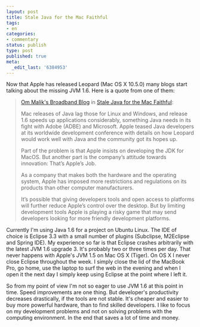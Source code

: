 ```yaml
---
layout: post
title: Stale Java for the Mac Faithful
tags:
- en
categories:
- commentary
status: publish
type: post
published: true
meta:
  _edit_last: '6384953'
---
```

<p>Now that Apple has released Leopard (Mac OS X 10.5.0) many blogs start talking about the missing JVM 1.6. Here is a quote from one of them:</p>

<blockquote><a href="http://gigaom.com">Om Malik's Broadband Blog</a> in <a href="http://gigaom.com/2007/10/29/stale-java-for-the-mac-faithful/#comments">Stale Java for the Mac Faithful</a>:<br>
<p>Mac releases of Java lag those for Linux and Windows, and release 1.6 speeds up applications considerably, something Java needs in its fight with Adobe (ADBE) and Microsoft. Apple teased Java developers at its worldwide development conference with details on how Leopard would work well with Java and the community got its hopes up.</p>

<p>Part of the problem is that Apple insists on developing the JDK for MacOS. But another part is the company&rsquo;s attitude towards innovation: That&rsquo;s Apple&rsquo;s Job.
</p>
<p>As a company that makes both the hardware and the operating system, Apple has imposed more restrictions and regulations on its products than other computer manufacturers.</p>

<p>It&rsquo;s possible that giving developers tools and open access to platforms will further reduce Apple&rsquo;s control over the desktop. But by limiting development tools Apple is playing a risky game that may send developers looking for more friendly development platforms.</p>
</blockquote>

<p>Currently I'm using Java 1.6 for a project on Ubuntu Linux. The IDE of choice is Eclipse 3.3 with a small number of plugins (Subclipse, M2Eclipse and Spring IDE). My experience so far is that Eclipse crashes arbitrarily with the latest JVM 1.6 upgrade 3. It's probably two or three times per day. That never happens with Apple's JVM 1.5 on Mac OS X (Tiger). On OS X I never close Eclipse throughout the week. I simply close the lid of the MacBook Pro, go home, use the laptop to surf the web in the evening and when I open it the next day I simply keep using Eclipse at the point where I left it.</p>

<p>So from my point of view I'm not so eager to use JVM 1.6 at this point in time. Speed improvements are one thing. But developer's productivity decreases drastically, if the tools are not stable. It's cheaper and easier to buy more powerful hardware, than to find skilled developers. I like to focus on my development problems and not on solving problems with the computing environment. In the end that saves a lot of time and money.</p>
